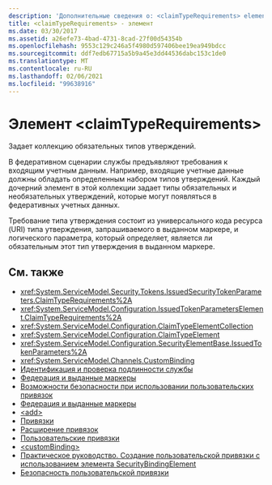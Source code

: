```yaml
---
description: 'Дополнительные сведения о: <claimTypeRequirements> element'
title: <claimTypeRequirements> - элемент
ms.date: 03/30/2017
ms.assetid: a26efe73-4bad-4731-8cad-27f00d54354b
ms.openlocfilehash: 9553c129c246a5f4980d597406bee19ea949bdcc
ms.sourcegitcommit: ddf7edb67715a5b9a45e3dd44536dabc153c1de0
ms.translationtype: MT
ms.contentlocale: ru-RU
ms.lasthandoff: 02/06/2021
ms.locfileid: "99638916"
---
```

# <a name="claimtyperequirements-element"></a>Элемент \<claimTypeRequirements>

Задает коллекцию обязательных типов утверждений.  
  
 В федеративном сценарии службы предъявляют требования к входящим учетным данным. Например, входящие учетные данные должны обладать определенным набором типов утверждений. Каждый дочерний элемент в этой коллекции задает типы обязательных и необязательных утверждений, которые могут появляться в федеративных учетных данных.  
  
 Требование типа утверждения состоит из универсального кода ресурса (URI) типа утверждения, запрашиваемого в выданном маркере, и логического параметра, который определяет, является ли обязательным этот тип утверждения в выданном маркере.  
  
## <a name="see-also"></a>См. также

- <xref:System.ServiceModel.Security.Tokens.IssuedSecurityTokenParameters.ClaimTypeRequirements%2A>
- <xref:System.ServiceModel.Configuration.IssuedTokenParametersElement.ClaimTypeRequirements%2A>
- <xref:System.ServiceModel.Configuration.ClaimTypeElementCollection>
- <xref:System.ServiceModel.Configuration.ClaimTypeElement>
- <xref:System.ServiceModel.Configuration.SecurityElementBase.IssuedTokenParameters%2A>
- <xref:System.ServiceModel.Channels.CustomBinding>
- [Идентификация и проверка подлинности службы](../../../wcf/feature-details/service-identity-and-authentication.md)
- [Федерация и выданные маркеры](../../../wcf/feature-details/federation-and-issued-tokens.md)
- [Возможности безопасности при использовании пользовательских привязок](../../../wcf/feature-details/security-capabilities-with-custom-bindings.md)
- [Федерация и выданные маркеры](../../../wcf/feature-details/federation-and-issued-tokens.md)
- [\<add>](add-of-claimtyperequirements.md)
- [Привязки](../../../wcf/bindings.md)
- [Расширение привязок](../../../wcf/extending/extending-bindings.md)
- [Пользовательские привязки](../../../wcf/extending/custom-bindings.md)
- [\<customBinding>](custombinding.md)
- [Практическое руководство. Создание пользовательской привязки с использованием элемента SecurityBindingElement](../../../wcf/feature-details/how-to-create-a-custom-binding-using-the-securitybindingelement.md)
- [Безопасность пользовательской привязки](../../../wcf/samples/custom-binding-security.md)
